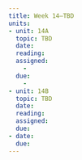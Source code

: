 ```yaml
---
title: Week 14—TBD
units:
- unit: 14A
  topic: TBD
  date: 
  reading: 
  assigned: 
    - 
  due:
    - 
- unit: 14B
  topic: TBD
  date: 
  reading: 
  assigned: 
  due: 
- date: 
  due: 
---
```

